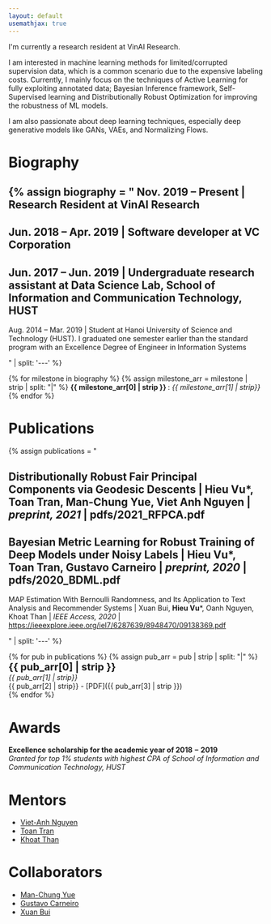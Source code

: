```yaml
---
layout: default
usemathjax: true
---
```


I'm currently a research resident at VinAI Research. 

I am interested in machine learning methods for limited/corrupted supervision data, which is a common scenario due to the expensive labeling costs. Currently, I mainly focus on the techniques of Active Learning for fully exploiting annotated data; Bayesian Inference framework, Self-Supervised learning and Distributionally Robust Optimization for improving the robustness of ML models. 

I am also passionate about deep learning techniques, especially deep generative models like GANs, VAEs, and Normalizing Flows.

# Biography

{% 
assign biography = "
Nov. 2019 – Present | Research Resident at VinAI Research
---
Jun. 2018 – Apr. 2019 | Software developer at VC Corporation
---
Jun. 2017 – Jun. 2019 | Undergraduate research assistant at Data Science Lab, School of Information and Communication Technology, HUST
---
Aug. 2014 – Mar. 2019 | Student at Hanoi University of Science and Technology (HUST). I graduated one semester earlier than the standard program with an Excellence Degree of Engineer in Information Systems

" | split: '---' 
%}

{% for milestone in biography %}
{% assign milestone_arr = milestone | strip | split: "|" %}
__<span> {{ milestone_arr[0] | strip }} </span>__ : *{{ milestone_arr[1] | strip}}*
{% endfor %}

# Publications

{% 
assign publications = "

Distributionally Robust Fair Principal Components via Geodesic Descents |
__Hieu Vu__*, Toan Tran, Man-Chung Yue, Viet Anh Nguyen |
*preprint, 2021* |
pdfs/2021_RFPCA.pdf
---
Bayesian Metric Learning for Robust Training of Deep Models under Noisy Labels |
__Hieu Vu__*, Toan Tran, Gustavo Carneiro |
*preprint, 2020* |
pdfs/2020_BDML.pdf
---
MAP Estimation With Bernoulli Randomness, and Its Application to Text Analysis and Recommender Systems |
Xuan Bui, __Hieu Vu__*, Oanh Nguyen, Khoat Than |
*IEEE Access, 2020* |
https://ieeexplore.ieee.org/iel7/6287639/8948470/09138369.pdf

" | split: '---' 
%}


{% for pub in publications %}
{% assign pub_arr = pub | strip | split: "|" %}
__<span style='font-size: 20px'> {{ pub_arr[0] | strip }} </span>__ <br> *{{ pub_arr[1] | strip}}* <br> {{ pub_arr[2] | strip}} - [PDF]({{ pub_arr[3] | strip }})<br>
{% endfor %}



# Awards

__Excellence scholarship for the academic year of 2018 − 2019__ <br>
*Granted for top 1% students with highest CPA of School of Information and Communication Technology, HUST*

# Mentors
- [Viet-Anh Nguyen]()
- [Toan Tran]()
- [Khoat Than]() 


# Collaborators
- [Man-Chung Yue]()
- [Gustavo Carneiro]()
- [Xuan Bui]()